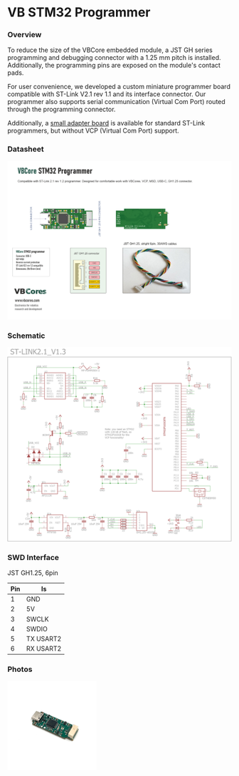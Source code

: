 # VB STM32 Programmer

### Overview
To reduce the size of the VBCore embedded module, a JST GH series programming and debugging connector with a 1.25 mm pitch is installed. Additionally, the programming pins are exposed on the module's contact pads.

For user convenience, we developed a custom miniature programmer board compatible with ST-Link V2.1 rev 1.1 and its interface connector. Our programmer also supports serial communication (Virtual Com Port) routed through the programming connector.

Additionally, a [small adapter board](https://github.com/VBCores/VBCores_files/tree/main/13-VB-STLink-Adapter) is available for standard ST-Link programmers, but without VCP (Virtual Com Port) support.


### Datasheet
![VB STM32 programmer](VB_STLink_21_v1_2_scheme.png)

### Schematic
![VBCores STLINK21](STLINK_21_R1_3_schematic.png)

### SWD Interface

JST GH1.25, 6pin

| Pin      | Is           | 
| -------- | -------------|
| 1        | GND          |
| 2        | 5V           |
| 3        | SWCLK        |
| 4        | SWDIO        |
| 5        | TX USART2    |
| 6        | RX USART2    |

### Photos
<img src="vb-stlink-rev1_2-1.jpg" width="200">








